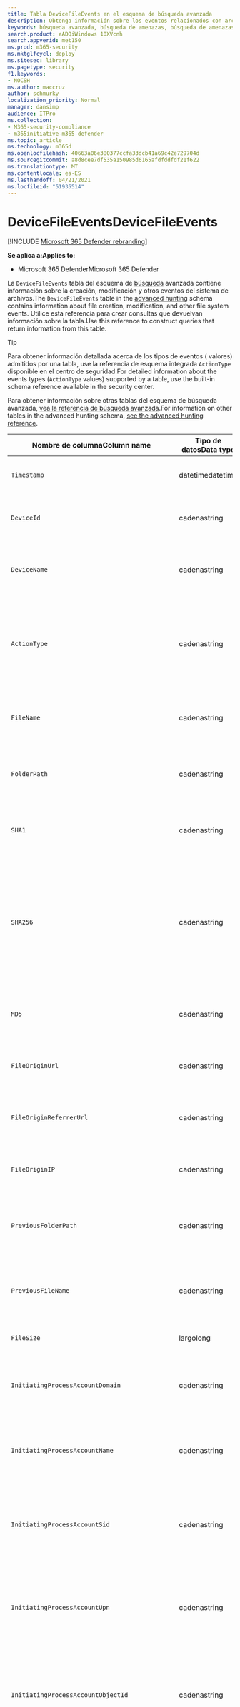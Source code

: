 ```yaml
---
title: Tabla DeviceFileEvents en el esquema de búsqueda avanzada
description: Obtenga información sobre los eventos relacionados con archivos en la tabla DeviceFileEvents del esquema de búsqueda avanzada
keywords: búsqueda avanzada, búsqueda de amenazas, búsqueda de amenazas cibernéticas, Microsoft 365 Defender, microsoft 365, m365, búsqueda, consulta, telemetría, referencia de esquema, kusto, tabla, columna, tipo de datos, descripción, filecreationevents, DeviceFileEvents, archivos, ruta de acceso, hash, sha1, sha256, md5
search.product: eADQiWindows 10XVcnh
search.appverid: met150
ms.prod: m365-security
ms.mktglfcycl: deploy
ms.sitesec: library
ms.pagetype: security
f1.keywords:
- NOCSH
ms.author: maccruz
author: schmurky
localization_priority: Normal
manager: dansimp
audience: ITPro
ms.collection:
- M365-security-compliance
- m365initiative-m365-defender
ms.topic: article
ms.technology: m365d
ms.openlocfilehash: 40663a06e380377ccfa33dcb41a69c42e729704d
ms.sourcegitcommit: a8d8cee7df535a150985d6165afdfddfdf21f622
ms.translationtype: MT
ms.contentlocale: es-ES
ms.lasthandoff: 04/21/2021
ms.locfileid: "51935514"
---
```

# <a name="devicefileevents"></a><span data-ttu-id="0fa14-104">DeviceFileEvents</span><span class="sxs-lookup"><span data-stu-id="0fa14-104">DeviceFileEvents</span></span>

[!INCLUDE [Microsoft 365 Defender rebranding](../includes/microsoft-defender.md)]


<span data-ttu-id="0fa14-105">**Se aplica a:**</span><span class="sxs-lookup"><span data-stu-id="0fa14-105">**Applies to:**</span></span>
- <span data-ttu-id="0fa14-106">Microsoft 365 Defender</span><span class="sxs-lookup"><span data-stu-id="0fa14-106">Microsoft 365 Defender</span></span>

<span data-ttu-id="0fa14-107">La `DeviceFileEvents` tabla del esquema de [búsqueda](advanced-hunting-overview.md) avanzada contiene información sobre la creación, modificación y otros eventos del sistema de archivos.</span><span class="sxs-lookup"><span data-stu-id="0fa14-107">The `DeviceFileEvents` table in the [advanced hunting](advanced-hunting-overview.md) schema contains information about file creation, modification, and other file system events.</span></span> <span data-ttu-id="0fa14-108">Utilice esta referencia para crear consultas que devuelvan información sobre la tabla.</span><span class="sxs-lookup"><span data-stu-id="0fa14-108">Use this reference to construct queries that return information from this table.</span></span>

>[!TIP]
> <span data-ttu-id="0fa14-109">Para obtener información detallada acerca de los tipos de eventos ( valores) admitidos por una tabla, use la referencia de esquema integrada `ActionType` disponible en el centro de seguridad.</span><span class="sxs-lookup"><span data-stu-id="0fa14-109">For detailed information about the events types (`ActionType` values) supported by a table, use the built-in schema reference available in the security center.</span></span>

<span data-ttu-id="0fa14-110">Para obtener información sobre otras tablas del esquema de búsqueda avanzada, [vea la referencia de búsqueda avanzada](advanced-hunting-schema-tables.md).</span><span class="sxs-lookup"><span data-stu-id="0fa14-110">For information on other tables in the advanced hunting schema, [see the advanced hunting reference](advanced-hunting-schema-tables.md).</span></span>

| <span data-ttu-id="0fa14-111">Nombre de columna</span><span class="sxs-lookup"><span data-stu-id="0fa14-111">Column name</span></span> | <span data-ttu-id="0fa14-112">Tipo de datos</span><span class="sxs-lookup"><span data-stu-id="0fa14-112">Data type</span></span> | <span data-ttu-id="0fa14-113">Descripción</span><span class="sxs-lookup"><span data-stu-id="0fa14-113">Description</span></span> |
|-------------|-----------|-------------|
| `Timestamp` | <span data-ttu-id="0fa14-114">datetime</span><span class="sxs-lookup"><span data-stu-id="0fa14-114">datetime</span></span> | <span data-ttu-id="0fa14-115">Fecha y hora en que se registró el evento.</span><span class="sxs-lookup"><span data-stu-id="0fa14-115">Date and time when the event was recorded</span></span> |
| `DeviceId` | <span data-ttu-id="0fa14-116">cadena</span><span class="sxs-lookup"><span data-stu-id="0fa14-116">string</span></span> | <span data-ttu-id="0fa14-117">Identificador único para el equipo en servicio</span><span class="sxs-lookup"><span data-stu-id="0fa14-117">Unique identifier for the machine in the service</span></span> |
| `DeviceName` | <span data-ttu-id="0fa14-118">cadena</span><span class="sxs-lookup"><span data-stu-id="0fa14-118">string</span></span> | <span data-ttu-id="0fa14-119">Nombre de dominio completo (FQDN, por sus siglas en inglés) del equipo</span><span class="sxs-lookup"><span data-stu-id="0fa14-119">Fully qualified domain name (FQDN) of the machine</span></span> |
| `ActionType` | <span data-ttu-id="0fa14-120">cadena</span><span class="sxs-lookup"><span data-stu-id="0fa14-120">string</span></span> | <span data-ttu-id="0fa14-121">Tipo de actividad que desencadenó el evento.</span><span class="sxs-lookup"><span data-stu-id="0fa14-121">Type of activity that triggered the event.</span></span> <span data-ttu-id="0fa14-122">Vea la [referencia de esquema en el portal](advanced-hunting-schema-tables.md?#get-schema-information-in-the-security-center) para obtener más información</span><span class="sxs-lookup"><span data-stu-id="0fa14-122">See the [in-portal schema reference](advanced-hunting-schema-tables.md?#get-schema-information-in-the-security-center) for details</span></span> |
| `FileName` | <span data-ttu-id="0fa14-123">cadena</span><span class="sxs-lookup"><span data-stu-id="0fa14-123">string</span></span> | <span data-ttu-id="0fa14-124">Nombre del archivo donde se aplicó la acción registrada</span><span class="sxs-lookup"><span data-stu-id="0fa14-124">Name of the file that the recorded action was applied to</span></span> |
| `FolderPath` | <span data-ttu-id="0fa14-125">cadena</span><span class="sxs-lookup"><span data-stu-id="0fa14-125">string</span></span> | <span data-ttu-id="0fa14-126">Carpeta que contiene el archivo al que se aplicó la acción grabada</span><span class="sxs-lookup"><span data-stu-id="0fa14-126">Folder containing the file that the recorded action was applied to</span></span> |
| `SHA1` | <span data-ttu-id="0fa14-127">cadena</span><span class="sxs-lookup"><span data-stu-id="0fa14-127">string</span></span> | <span data-ttu-id="0fa14-128">SHA-1 del archivo donde fue aplicada la acción registrada</span><span class="sxs-lookup"><span data-stu-id="0fa14-128">SHA-1 of the file that the recorded action was applied to</span></span> |
| `SHA256` | <span data-ttu-id="0fa14-129">cadena</span><span class="sxs-lookup"><span data-stu-id="0fa14-129">string</span></span> | <span data-ttu-id="0fa14-130">SHA-256 del archivo donde se aplicó la acción registrada.</span><span class="sxs-lookup"><span data-stu-id="0fa14-130">SHA-256 of the file that the recorded action was applied to.</span></span> <span data-ttu-id="0fa14-131">Este campo no suele estar rellenado; use la columna SHA1 cuando se encuentre disponible.</span><span class="sxs-lookup"><span data-stu-id="0fa14-131">This field is usually not populated — use the SHA1 column when available.</span></span> |
| `MD5` | <span data-ttu-id="0fa14-132">cadena</span><span class="sxs-lookup"><span data-stu-id="0fa14-132">string</span></span> | <span data-ttu-id="0fa14-133">Hash MD5 del archivo al que se aplicó la acción grabada</span><span class="sxs-lookup"><span data-stu-id="0fa14-133">MD5 hash of the file that the recorded action was applied to</span></span> |
| `FileOriginUrl` | <span data-ttu-id="0fa14-134">cadena</span><span class="sxs-lookup"><span data-stu-id="0fa14-134">string</span></span> | <span data-ttu-id="0fa14-135">DIRECCIÓN URL desde la que se descargó el archivo</span><span class="sxs-lookup"><span data-stu-id="0fa14-135">URL where the file was downloaded from</span></span> |
| `FileOriginReferrerUrl` | <span data-ttu-id="0fa14-136">cadena</span><span class="sxs-lookup"><span data-stu-id="0fa14-136">string</span></span> | <span data-ttu-id="0fa14-137">Dirección URL de la página web que vincula al archivo descargado</span><span class="sxs-lookup"><span data-stu-id="0fa14-137">URL of the web page that links to the downloaded file</span></span> |
| `FileOriginIP` | <span data-ttu-id="0fa14-138">cadena</span><span class="sxs-lookup"><span data-stu-id="0fa14-138">string</span></span> | <span data-ttu-id="0fa14-139">Dirección IP desde la que se descargó el archivo</span><span class="sxs-lookup"><span data-stu-id="0fa14-139">IP address where the file was downloaded from</span></span> |
| `PreviousFolderPath` | <span data-ttu-id="0fa14-140">cadena</span><span class="sxs-lookup"><span data-stu-id="0fa14-140">string</span></span> | <span data-ttu-id="0fa14-141">Carpeta original que contiene el archivo antes de aplicar la acción grabada</span><span class="sxs-lookup"><span data-stu-id="0fa14-141">Original folder containing the file before the recorded action was applied</span></span> |
| `PreviousFileName` | <span data-ttu-id="0fa14-142">cadena</span><span class="sxs-lookup"><span data-stu-id="0fa14-142">string</span></span> | <span data-ttu-id="0fa14-143">Nombre original del archivo cuyo nombre se cambió como resultado de la acción</span><span class="sxs-lookup"><span data-stu-id="0fa14-143">Original name of the file that was renamed as a result of the action</span></span> |
| `FileSize` | <span data-ttu-id="0fa14-144">largo</span><span class="sxs-lookup"><span data-stu-id="0fa14-144">long</span></span> | <span data-ttu-id="0fa14-145">Tamaño del archivo en bytes</span><span class="sxs-lookup"><span data-stu-id="0fa14-145">Size of the file in bytes</span></span> |
| `InitiatingProcessAccountDomain` | <span data-ttu-id="0fa14-146">cadena</span><span class="sxs-lookup"><span data-stu-id="0fa14-146">string</span></span> | <span data-ttu-id="0fa14-147">Dominio de la cuenta que ejecutó el proceso responsable del evento</span><span class="sxs-lookup"><span data-stu-id="0fa14-147">Domain of the account that ran the process responsible for the event</span></span> |
| `InitiatingProcessAccountName` | <span data-ttu-id="0fa14-148">cadena</span><span class="sxs-lookup"><span data-stu-id="0fa14-148">string</span></span> | <span data-ttu-id="0fa14-149">Nombre de usuario de la cuenta que ejecutó el proceso responsable del evento</span><span class="sxs-lookup"><span data-stu-id="0fa14-149">User name of the account that ran the process responsible for the event</span></span> |
| `InitiatingProcessAccountSid` | <span data-ttu-id="0fa14-150">cadena</span><span class="sxs-lookup"><span data-stu-id="0fa14-150">string</span></span> | <span data-ttu-id="0fa14-151">Identificador de seguridad (SID) de la cuenta que ejecutó el proceso responsable del evento</span><span class="sxs-lookup"><span data-stu-id="0fa14-151">Security Identifier (SID) of the account that ran the process responsible for the event</span></span> |
| `InitiatingProcessAccountUpn` | <span data-ttu-id="0fa14-152">cadena</span><span class="sxs-lookup"><span data-stu-id="0fa14-152">string</span></span> | <span data-ttu-id="0fa14-153">Nombre principal de usuario (UPN) de la cuenta que ejecutó el proceso responsable del evento</span><span class="sxs-lookup"><span data-stu-id="0fa14-153">User principal name (UPN) of the account that ran the process responsible for the event</span></span> |
| `InitiatingProcessAccountObjectId` | <span data-ttu-id="0fa14-154">cadena</span><span class="sxs-lookup"><span data-stu-id="0fa14-154">string</span></span> | <span data-ttu-id="0fa14-155">Identificador de objeto de Azure AD de la cuenta de usuario que ejecutó el proceso responsable del evento</span><span class="sxs-lookup"><span data-stu-id="0fa14-155">Azure AD object ID of the user account that ran the process responsible for the event</span></span> |
| `InitiatingProcessMD5` | <span data-ttu-id="0fa14-156">cadena</span><span class="sxs-lookup"><span data-stu-id="0fa14-156">string</span></span> | <span data-ttu-id="0fa14-157">Hash MD5 del proceso (archivo de imagen) que inició el evento</span><span class="sxs-lookup"><span data-stu-id="0fa14-157">MD5 hash of the process (image file) that initiated the event</span></span> |
| `InitiatingProcessSHA1` | <span data-ttu-id="0fa14-158">cadena</span><span class="sxs-lookup"><span data-stu-id="0fa14-158">string</span></span> | <span data-ttu-id="0fa14-159">SHA-1 del proceso (archivo de imagen) que inició el evento</span><span class="sxs-lookup"><span data-stu-id="0fa14-159">SHA-1 of the process (image file) that initiated the event</span></span> |
| `InitiatingProcessSHA256` | <span data-ttu-id="0fa14-160">cadena</span><span class="sxs-lookup"><span data-stu-id="0fa14-160">string</span></span> | <span data-ttu-id="0fa14-161">SHA-256 del proceso (archivo de imagen) que inició el evento.</span><span class="sxs-lookup"><span data-stu-id="0fa14-161">SHA-256 of the process (image file) that initiated the event.</span></span> <span data-ttu-id="0fa14-162">Este campo no suele estar rellenado; use la columna SHA1 cuando se encuentre disponible.</span><span class="sxs-lookup"><span data-stu-id="0fa14-162">This field is usually not populated — use the SHA1 column when available.</span></span> |
| `InitiatingProcessFolderPath` | <span data-ttu-id="0fa14-163">cadena</span><span class="sxs-lookup"><span data-stu-id="0fa14-163">string</span></span> | <span data-ttu-id="0fa14-164">Carpeta que contiene el proceso (archivo de imagen) que inició el evento</span><span class="sxs-lookup"><span data-stu-id="0fa14-164">Folder containing the process (image file) that initiated the event</span></span> |
| `InitiatingProcessFileName` | <span data-ttu-id="0fa14-165">cadena</span><span class="sxs-lookup"><span data-stu-id="0fa14-165">string</span></span> | <span data-ttu-id="0fa14-166">Nombre del proceso que inició el evento</span><span class="sxs-lookup"><span data-stu-id="0fa14-166">Name of the process that initiated the event</span></span> |
| `InitiatingProcessFileSize` | <span data-ttu-id="0fa14-167">largo</span><span class="sxs-lookup"><span data-stu-id="0fa14-167">long</span></span> | <span data-ttu-id="0fa14-168">Tamaño del proceso (archivo de imagen) que inició el evento</span><span class="sxs-lookup"><span data-stu-id="0fa14-168">Size of the process (image file) that initiated the event</span></span> |
| `InitiatingProcessVersionInfoCompanyName` | <span data-ttu-id="0fa14-169">cadena</span><span class="sxs-lookup"><span data-stu-id="0fa14-169">string</span></span> | <span data-ttu-id="0fa14-170">Nombre de la compañía a partir de la información de versión del proceso (archivo de imagen) responsable del evento</span><span class="sxs-lookup"><span data-stu-id="0fa14-170">Company name from the version information of the process (image file) responsible for the event</span></span> |
| `InitiatingProcessVersionInfoProductName` | <span data-ttu-id="0fa14-171">cadena</span><span class="sxs-lookup"><span data-stu-id="0fa14-171">string</span></span> | <span data-ttu-id="0fa14-172">Nombre del producto de la información de versión del proceso (archivo de imagen) responsable del evento</span><span class="sxs-lookup"><span data-stu-id="0fa14-172">Product name from the version information of the process (image file) responsible for the event</span></span> |
|` InitiatingProcessVersionInfoProductVersion` | <span data-ttu-id="0fa14-173">cadena</span><span class="sxs-lookup"><span data-stu-id="0fa14-173">string</span></span> | <span data-ttu-id="0fa14-174">Versión del producto de la información de versión del proceso (archivo de imagen) responsable del evento</span><span class="sxs-lookup"><span data-stu-id="0fa14-174">Product version from the version information of the process (image file) responsible for the event</span></span> |
|` InitiatingProcessVersionInfoInternalFileName` | <span data-ttu-id="0fa14-175">cadena</span><span class="sxs-lookup"><span data-stu-id="0fa14-175">string</span></span> | <span data-ttu-id="0fa14-176">Nombre de archivo interno de la información de versión del proceso (archivo de imagen) responsable del evento</span><span class="sxs-lookup"><span data-stu-id="0fa14-176">Internal file name from the version information of the process (image file) responsible for the event</span></span> |
| `InitiatingProcessVersionInfoOriginalFileName` | <span data-ttu-id="0fa14-177">cadena</span><span class="sxs-lookup"><span data-stu-id="0fa14-177">string</span></span> | <span data-ttu-id="0fa14-178">Nombre de archivo original de la información de versión del proceso (archivo de imagen) responsable del evento</span><span class="sxs-lookup"><span data-stu-id="0fa14-178">Original file name from the version information of the process (image file) responsible for the event</span></span> |
| `InitiatingProcessVersionInfoFileDescription` | <span data-ttu-id="0fa14-179">cadena</span><span class="sxs-lookup"><span data-stu-id="0fa14-179">string</span></span> | <span data-ttu-id="0fa14-180">Descripción de la información de versión del proceso (archivo de imagen) responsable del evento</span><span class="sxs-lookup"><span data-stu-id="0fa14-180">Description from the version information of the process (image file) responsible for the event</span></span> |
| `InitiatingProcessId` | <span data-ttu-id="0fa14-181">Entero</span><span class="sxs-lookup"><span data-stu-id="0fa14-181">int</span></span> | <span data-ttu-id="0fa14-182">Identificador de proceso (PID) del proceso que inició el evento</span><span class="sxs-lookup"><span data-stu-id="0fa14-182">Process ID (PID) of the process that initiated the event</span></span> |
| `InitiatingProcessCommandLine` | <span data-ttu-id="0fa14-183">cadena</span><span class="sxs-lookup"><span data-stu-id="0fa14-183">string</span></span> | <span data-ttu-id="0fa14-184">Línea de comandos usada para ejecutar el proceso que inició el evento</span><span class="sxs-lookup"><span data-stu-id="0fa14-184">Command line used to run the process that initiated the event</span></span> |
| `InitiatingProcessCreationTime` | <span data-ttu-id="0fa14-185">datetime</span><span class="sxs-lookup"><span data-stu-id="0fa14-185">datetime</span></span> | <span data-ttu-id="0fa14-186">Fecha y hora en que se inició el proceso que inició el evento</span><span class="sxs-lookup"><span data-stu-id="0fa14-186">Date and time when the process that initiated the event was started</span></span> |
| `InitiatingProcessIntegrityLevel` | <span data-ttu-id="0fa14-187">cadena</span><span class="sxs-lookup"><span data-stu-id="0fa14-187">string</span></span> | <span data-ttu-id="0fa14-188">Nivel de integridad del proceso que inició el evento.</span><span class="sxs-lookup"><span data-stu-id="0fa14-188">Integrity level of the process that initiated the event.</span></span> <span data-ttu-id="0fa14-189">Windows asigna niveles de integridad a procesos basados en determinadas características, como si se iniciaron desde una descarga de Internet.</span><span class="sxs-lookup"><span data-stu-id="0fa14-189">Windows assigns integrity levels to processes based on certain characteristics, such as if they were launched from an internet download.</span></span> <span data-ttu-id="0fa14-190">Estos niveles de integridad influyen en los permisos de los recursos</span><span class="sxs-lookup"><span data-stu-id="0fa14-190">These integrity levels influence permissions to resources</span></span> |
| `InitiatingProcessTokenElevation` | <span data-ttu-id="0fa14-191">cadena</span><span class="sxs-lookup"><span data-stu-id="0fa14-191">string</span></span> | <span data-ttu-id="0fa14-192">Tipo de token que indica la presencia o ausencia de elevación de privilegios del Control de acceso de usuario (UAC) aplicada al proceso que inició el evento</span><span class="sxs-lookup"><span data-stu-id="0fa14-192">Token type indicating the presence or absence of User Access Control (UAC) privilege elevation applied to the process that initiated the event</span></span> |
| `InitiatingProcessParentId` | <span data-ttu-id="0fa14-193">Entero</span><span class="sxs-lookup"><span data-stu-id="0fa14-193">int</span></span> | <span data-ttu-id="0fa14-194">Identificador de proceso (PID) del proceso primario que generó el proceso responsable del evento</span><span class="sxs-lookup"><span data-stu-id="0fa14-194">Process ID (PID) of the parent process that spawned the process responsible for the event</span></span> |
| `InitiatingProcessParentFileName` | <span data-ttu-id="0fa14-195">cadena</span><span class="sxs-lookup"><span data-stu-id="0fa14-195">string</span></span> | <span data-ttu-id="0fa14-196">Nombre del proceso primario que generó el proceso responsable del evento</span><span class="sxs-lookup"><span data-stu-id="0fa14-196">Name of the parent process that spawned the process responsible for the event</span></span> |
| `InitiatingProcessParentCreationTime` | <span data-ttu-id="0fa14-197">datetime</span><span class="sxs-lookup"><span data-stu-id="0fa14-197">datetime</span></span> | <span data-ttu-id="0fa14-198">Fecha y hora en que se inició el elemento primario del proceso responsable del evento</span><span class="sxs-lookup"><span data-stu-id="0fa14-198">Date and time when the parent of the process responsible for the event was started</span></span> |
| `RequestProtocol` | <span data-ttu-id="0fa14-199">cadena</span><span class="sxs-lookup"><span data-stu-id="0fa14-199">string</span></span> | <span data-ttu-id="0fa14-200">Protocolo de red, si procede, usado para iniciar la actividad: Desconocido, Local, SMB o NFS</span><span class="sxs-lookup"><span data-stu-id="0fa14-200">Network protocol, if applicable, used to initiate the activity: Unknown, Local, SMB, or NFS</span></span> |
| `RequestSourceIP` | <span data-ttu-id="0fa14-201">cadena</span><span class="sxs-lookup"><span data-stu-id="0fa14-201">string</span></span> | <span data-ttu-id="0fa14-202">Dirección IPv4 o IPv6 del dispositivo remoto que inició la actividad</span><span class="sxs-lookup"><span data-stu-id="0fa14-202">IPv4 or IPv6 address of the remote device that initiated the activity</span></span> |
| `RequestSourcePort` | <span data-ttu-id="0fa14-203">cadena</span><span class="sxs-lookup"><span data-stu-id="0fa14-203">string</span></span> | <span data-ttu-id="0fa14-204">Puerto de origen en el dispositivo remoto que inició la actividad</span><span class="sxs-lookup"><span data-stu-id="0fa14-204">Source port on the remote device that initiated the activity</span></span> |
| `RequestAccountName` | <span data-ttu-id="0fa14-205">cadena</span><span class="sxs-lookup"><span data-stu-id="0fa14-205">string</span></span> | <span data-ttu-id="0fa14-206">Nombre de usuario de la cuenta usada para iniciar la actividad de forma remota</span><span class="sxs-lookup"><span data-stu-id="0fa14-206">User name of account used to remotely initiate the activity</span></span> |
| `RequestAccountDomain` | <span data-ttu-id="0fa14-207">cadena</span><span class="sxs-lookup"><span data-stu-id="0fa14-207">string</span></span> | <span data-ttu-id="0fa14-208">Dominio de la cuenta usada para iniciar la actividad de forma remota</span><span class="sxs-lookup"><span data-stu-id="0fa14-208">Domain of the account used to remotely initiate the activity</span></span> |
| `RequestAccountSid` | <span data-ttu-id="0fa14-209">cadena</span><span class="sxs-lookup"><span data-stu-id="0fa14-209">string</span></span> | <span data-ttu-id="0fa14-210">Identificador de seguridad (SID) de la cuenta usada para iniciar la actividad de forma remota</span><span class="sxs-lookup"><span data-stu-id="0fa14-210">Security Identifier (SID) of the account used to remotely initiate the activity</span></span> |
| `ShareName` | <span data-ttu-id="0fa14-211">cadena</span><span class="sxs-lookup"><span data-stu-id="0fa14-211">string</span></span> | <span data-ttu-id="0fa14-212">Nombre de la carpeta compartida que contiene el archivo</span><span class="sxs-lookup"><span data-stu-id="0fa14-212">Name of shared folder containing the file</span></span> |
| `InitiatingProcessFileSize` | <span data-ttu-id="0fa14-213">largo</span><span class="sxs-lookup"><span data-stu-id="0fa14-213">long</span></span> | <span data-ttu-id="0fa14-214">Tamaño del archivo que ejecutó el proceso responsable del evento</span><span class="sxs-lookup"><span data-stu-id="0fa14-214">Size of the file that ran the process responsible for the event</span></span> |
| `SensitivityLabel` | <span data-ttu-id="0fa14-215">cadena</span><span class="sxs-lookup"><span data-stu-id="0fa14-215">string</span></span> | <span data-ttu-id="0fa14-216">Etiqueta aplicada a un correo electrónico, archivo u otro contenido para clasificarlo para la protección de la información</span><span class="sxs-lookup"><span data-stu-id="0fa14-216">Label applied to an email, file, or other content to classify it for information protection</span></span> |
| `SensitivitySubLabel` | <span data-ttu-id="0fa14-217">cadena</span><span class="sxs-lookup"><span data-stu-id="0fa14-217">string</span></span> | <span data-ttu-id="0fa14-218">Sublabel applied to an email, file, or other content to classify it for information protection; las subetiquetas de confidencialidad se agrupan bajo etiquetas de confidencialidad, pero se tratan de forma independiente</span><span class="sxs-lookup"><span data-stu-id="0fa14-218">Sublabel applied to an email, file, or other content to classify it for information protection; sensitivity sublabels are grouped under sensitivity labels but are treated independently</span></span> |
| `IsAzureInfoProtectionApplied` | <span data-ttu-id="0fa14-219">boolean</span><span class="sxs-lookup"><span data-stu-id="0fa14-219">boolean</span></span> | <span data-ttu-id="0fa14-220">Indica si azure Information Protection cifra el archivo</span><span class="sxs-lookup"><span data-stu-id="0fa14-220">Indicates whether the file is encrypted by Azure Information Protection</span></span> |
| `ReportId` | <span data-ttu-id="0fa14-221">largo</span><span class="sxs-lookup"><span data-stu-id="0fa14-221">long</span></span> | <span data-ttu-id="0fa14-222">Identificador de eventos basado en un contador de repetición.</span><span class="sxs-lookup"><span data-stu-id="0fa14-222">Event identifier based on a repeating counter.</span></span> <span data-ttu-id="0fa14-223">Para identificar eventos únicos, esta columna debe usarse junto con las columnas DeviceName y Timestamp.</span><span class="sxs-lookup"><span data-stu-id="0fa14-223">To identify unique events, this column must be used in conjunction with the DeviceName and Timestamp columns.</span></span> |
| `AppGuardContainerId` | <span data-ttu-id="0fa14-224">cadena</span><span class="sxs-lookup"><span data-stu-id="0fa14-224">string</span></span> | <span data-ttu-id="0fa14-225">Identificador del contenedor virtualizado usado por Application Guard para aislar la actividad del explorador</span><span class="sxs-lookup"><span data-stu-id="0fa14-225">Identifier for the virtualized container used by Application Guard to isolate browser activity</span></span> |
| `AdditionalFields` | <span data-ttu-id="0fa14-226">cadena</span><span class="sxs-lookup"><span data-stu-id="0fa14-226">string</span></span> | <span data-ttu-id="0fa14-227">Información adicional sobre la entidad o el evento</span><span class="sxs-lookup"><span data-stu-id="0fa14-227">Additional information about the entity or event</span></span> |
>[!NOTE]
> <span data-ttu-id="0fa14-228">La información de hash de archivo siempre se mostrará cuando esté disponible.</span><span class="sxs-lookup"><span data-stu-id="0fa14-228">File hash information will always be shown when it is available.</span></span> <span data-ttu-id="0fa14-229">Sin embargo, hay varias razones posibles por las que no se puede calcular un SHA1, SHA256 o MD5.</span><span class="sxs-lookup"><span data-stu-id="0fa14-229">However, there are several possible reasons why a SHA1, SHA256, or MD5 cannot be calculated.</span></span> <span data-ttu-id="0fa14-230">Por ejemplo, el archivo puede estar ubicado en almacenamiento remoto, bloqueado por otro proceso, comprimido o marcado como virtual.</span><span class="sxs-lookup"><span data-stu-id="0fa14-230">For instance, the file might be located in remote storage, locked by another process, compressed, or marked as virtual.</span></span> <span data-ttu-id="0fa14-231">En estos escenarios, la información de hash del archivo aparece vacía.</span><span class="sxs-lookup"><span data-stu-id="0fa14-231">In these scenarios, the file hash information appears empty.</span></span>

## <a name="related-topics"></a><span data-ttu-id="0fa14-232">Temas relacionados</span><span class="sxs-lookup"><span data-stu-id="0fa14-232">Related topics</span></span>
- [<span data-ttu-id="0fa14-233">Información general sobre la búsqueda avanzada de amenazas</span><span class="sxs-lookup"><span data-stu-id="0fa14-233">Advanced hunting overview</span></span>](advanced-hunting-overview.md)
- [<span data-ttu-id="0fa14-234">Aprender el lenguaje de consulta</span><span class="sxs-lookup"><span data-stu-id="0fa14-234">Learn the query language</span></span>](advanced-hunting-query-language.md)
- [<span data-ttu-id="0fa14-235">Usar consultas compartidas</span><span class="sxs-lookup"><span data-stu-id="0fa14-235">Use shared queries</span></span>](advanced-hunting-shared-queries.md)
- [<span data-ttu-id="0fa14-236">Buscar entre dispositivos, correos electrónicos, aplicaciones e identidades</span><span class="sxs-lookup"><span data-stu-id="0fa14-236">Hunt across devices, emails, apps, and identities</span></span>](advanced-hunting-query-emails-devices.md)
- [<span data-ttu-id="0fa14-237">Entender el esquema</span><span class="sxs-lookup"><span data-stu-id="0fa14-237">Understand the schema</span></span>](advanced-hunting-schema-tables.md)
- [<span data-ttu-id="0fa14-238">Aplicar procedimientos recomendados de consulta</span><span class="sxs-lookup"><span data-stu-id="0fa14-238">Apply query best practices</span></span>](advanced-hunting-best-practices.md)
